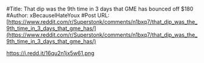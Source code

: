 #Title: That dip was the 9th time in 3 days that GME has bounced off $180
#Author: xBecauseIHateYoux
#Post URL: [https://www.reddit.com/r/Superstonk/comments/n1bxq7/that_dip_was_the_9th_time_in_3_days_that_gme_has/](https://www.reddit.com/r/Superstonk/comments/n1bxq7/that_dip_was_the_9th_time_in_3_days_that_gme_has/)


https://i.redd.it/16qu2n1jx5w61.png